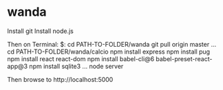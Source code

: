 # wanda

Install git
Install node.js

Then on Terminal:
$:
cd PATH-TO-FOLDER/wanda
git pull origin master
...
cd PATH-TO-FOLDER/wanda/calcio
npm install express
npm install pug
npm install react react-dom
npm install babel-cli@6 babel-preset-react-app@3
npm install sqlite3
...
node server

Then browse to http://localhost:5000
